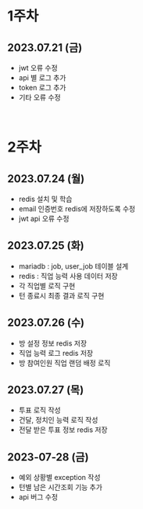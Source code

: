 
# 1주차
## 2023.07.21 (금)
- jwt 오류 수정
- api 별 로그 추가
- token 로그 추가
- 기타 오류 수정

<br>

# 2주차
## 2023.07.24 (월)
- redis 설치 및 학습
- email 인증번호 redis에 저장하도록 수정
- jwt api 오류 수정


## 2023.07.25 (화)
- mariadb : job, user_job 테이블 설계
- redis : 직업 능력 사용 데이터 저장
- 각 직업별 로직 구현
- 턴 종료시 최종 결과 로직 구현


## 2023.07.26 (수)
- 방 설정 정보 redis 저장
- 직업 능력 로그 redis 저장
- 방 참여인원 직업 랜덤 배정 로직

## 2023.07.27 (목)
- 투표 로직 작성
- 건달, 정치인 능력 로직 작성
- 전달 받은 투표 정보 redis 저장

## 2023-07-28 (금)
- 예외 상황별 exception 작성
- 턴별 남은 시간조회 기능 추가
- api 버그 수정


